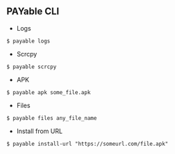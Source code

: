 ## PAYable CLI

* Logs
```shell
$ payable logs
```

* Scrcpy
```shell
$ payable scrcpy
```

* APK
```shell
$ payable apk some_file.apk
```

* Files
```shell
$ payable files any_file_name
```

* Install from URL
```shell
$ payable install-url "https://someurl.com/file.apk"
```